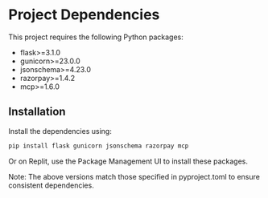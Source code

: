 # Project Dependencies

This project requires the following Python packages:

- flask>=3.1.0
- gunicorn>=23.0.0
- jsonschema>=4.23.0
- razorpay>=1.4.2
- mcp>=1.6.0

## Installation

Install the dependencies using:

```bash
pip install flask gunicorn jsonschema razorpay mcp
```

Or on Replit, use the Package Management UI to install these packages.

Note: The above versions match those specified in pyproject.toml to ensure consistent dependencies.